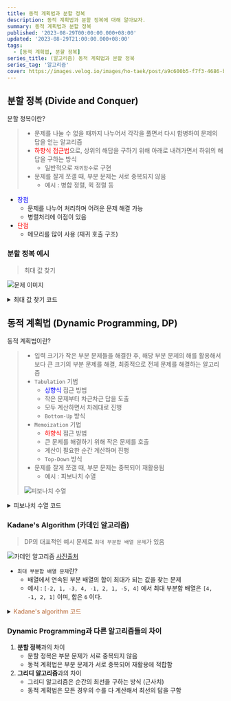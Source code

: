 ```yaml
---
title: 동적 계획법과 분할 정복
description: 동적 계획법과 분할 정복에 대해 알아보자.
summary: 동적 계획법과 분할 정복
published: '2023-08-29T00:00:00.000+08:00'
updated: '2023-08-29T21:00:00.000+08:00'
tags:
  - [동적 계획법, 분할 정복]
series_title: (알고리즘) 동적 계획법과 분할 정복
series_tag: '알고리즘'
cover: https://images.velog.io/images/ho-taek/post/a9c600b5-f7f3-4686-b2b6-0b2b9a457f63/%EC%95%8C%EA%B3%A0%EB%A6%AC%EC%A6%98.png
---
```

## 분할 정복 (Divide and Conquer)
분할 정복이란?
> - 문제를 나눌 수 없을 때까지 나누어서 각각을 풀면서 다시 합병하여 문제의 답을 얻는 알고리즘
> - <span style="color: red">하향식 접근법</span>으로, 상위의 해답을 구하기 위해 아래로 내려가면서 하위의 해답을 구하는 방식
>   - 일반적으로 `재귀함수`로 구현
> - 문제를 잘게 쪼갤 때, 부분 문제는 서로 중복되지 않음
>   - 예시 : 병합 정렬, 퀵 정렬 등

- <span style="color:blue">장점</span>
  - 문제를 나누어 처리하며 어려운 문제 해결 가능
  - 병렬처리에 이점이 있음
- <span style="color:red">단점</span>
  - 메모리를 많이 사용 (재귀 호출 구조)

### 분할 정복 예시

> 최대 값 찾기

![문제 이미지](https://github.com/kingseungil/devlog/assets/109774037/c6b07918-5ae7-463a-a9d7-c6cb1d3681c2)

<details>
<summary>최대 값 찾기 코드</summary>
<div markdown="1">

```java 
/// showLineNumber 
/// title: code.java
public static int getMax(int[] arr, int left, int right) {
    int m = (left + right) / 2; // 중간 지점
    if (left == right) {
        return arr[left];
    }
    
    // 분할
    left = getMax(arr,left,m);
    right = getMax(arr,m+1,right);
    
    // 병합
    return (left > right) ? left : right;
  }
```
</div>
</details>

## 동적 계획법 (Dynamic Programming, DP)
동적 계획법이란?
 
> - 입력 크기가 작은 부분 문제들을 해결한 후, 해당 부분 문제의 해를 활용해서 보다 큰 크기의 부분 문제를 해결, 최종적으로 전체 문제를 해결하는 알고리즘
> - `Tabulation` 기법
>   - <span style="color: blue">상향식</span> 접근 방법
>   - 작은 문제부터 차근차근 답을 도출
>   - 모두 계산하면서 차례대로 진행
>   - `Bottom-Up` 방식
> - `Memoization` 기법
>   - <span style="color: red">하향식</span> 접근 방법
>   - 큰 문제를 해결하기 위해 작은 문제를 호출
>   - 계산이 필요한 순간 계산하며 진행
>   - `Top-Down` 방식
> - 문제를 잘게 쪼갤 때, 부분 문제는 중복되어 재활용됨
>   - 예시 : 피보나치 수열
>
> ![피보나치 수열](https://github.com/kingseungil/devlog/assets/109774037/82506dcb-4052-4f6b-836e-a26859f2533b)



<details>
<summary>피보나치 수열 코드</summary>
<div markdown="1">

```java 
/// showLineNumber 
/// title: code.java
public class Main {

    // 일반 풀이 (O(n^2))
    public static int fib(int n) {
        if (n <= 1) {
            return n;
        } else {
            return fib(n - 1) + fib(n - 2);
        }
    }

    // DP 풀이 - 타뷸레이션 (O(n))
    public static int fibDP(int n) {
        int[] dp = new int[n < 2 ? 2 : n + 1]; // dp용 메모리
        dp[0] = 0; // n = 0 일 때
        dp[1] = 1; // n = 1 일 때

        for (int i = 2; i <= n; i++) {
            dp[i] = dp[i - 1] + dp[i - 2];
        }
        return dp[n];
    }

    // DP 풀이 - 메모이제이션 (O(n))
    static int[] dp = new int[8];
    public static int fibDP2(int n) {
        if (n <= 2) {
            return 1;
        }

        // dp[n] 이 0이 아니라면 이미 계산한 값이므로 그대로 반환
        if (dp[n] != 0) {
            return dp[n];
        }

        dp[n] = fibDP2(n - 1) + fibDP2(n - 2);
        
        return dp[n];
    }

    public static void main(String[] args) {
        // Test code
        System.out.println(fib(7));
        System.out.println(fibDP(7));
        System.out.println(fibDP2(7));
    }
}

```
</div>
</details>

### Kadane's Algorithm (카데인 알고리즘)
> DP의 대표적인 예시 문제로 `최대 부분합 배열 문제`가 있음

![카데인 알고리즘](https://github.com/kingseungil/devlog/assets/109774037/68225d4f-5a8b-4dd8-a34f-e10ff8c9b94e)
[사진출처](https://medium.com/@vdongbin/kadanes-algorithm-%EC%B9%B4%EB%8D%B0%EC%9D%B8-%EC%95%8C%EA%B3%A0%EB%A6%AC%EC%A6%98-acbc8c279f29)

- `최대 부분합 배열 문제`란?
  - 배열에서 연속된 부분 배열의 합이 최대가 되는 값을 찾는 문제
  - 예시 : `[-2, 1, -3, 4, -1, 2, 1, -5, 4]` 에서 최대 부분합 배열은 `[4, -1, 2, 1]` 이며, 합은 `6` 이다.

<details>
<summary><span style="color: #b96a38">Kadane's algorithm 코드</span></summary>
<div markdown="1">

```java 
/// showLineNumber 
/// title: code.java
public class KadaneAlgorithm {

    public static void main(String[] args) {
        int[] fruits = {-2, 1, -3, 4, -1, 2, 1, -5, 4};
        System.out.println(solution(fruits)); // 6
    }

    public static int solution(int[] fruits) {
        int currentMax = fruits[0];
        int globalMax = fruits[0];

        for (int i = 1; i < fruits.length; i++) {
            currentMax = Math.max(fruits[i], currentMax + fruits[i]);
            if (currentMax > globalMax) {
                globalMax = currentMax;
            }
        }
        return globalMax;
    }
}
```

- `currentMax` : 현재까지의 최대 부분합
- `globalMax` : 전체의 최대 부분합

</div>
</details>

### Dynamic Programming과 다른 알고리즘들의 차이

1. **분할 정복**과의 차이
   - 분할 정복은 부분 문제가 서로 중복되지 않음
   - 동적 계획법은 부분 문제가 서로 중복되어 재활용에 적합함
2. **그리디 알고리즘**과의 차이
   - 그리디 알고리즘은 순간의 최선을 구하는 방식 (근사치)
   - 동적 계획법은 모든 경우의 수를 다 계산해서 최선의 답을 구함
